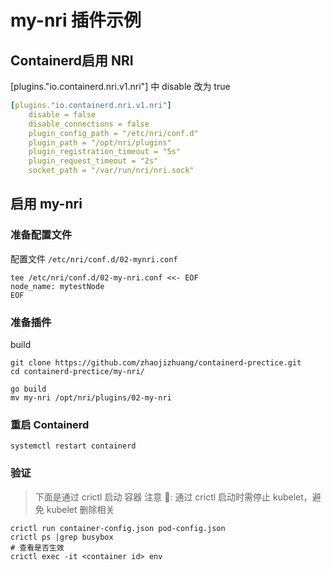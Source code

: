 # my-nri 插件示例


## Containerd启用 NRI
[plugins."io.containerd.nri.v1.nri"] 中 disable 改为 true

```yaml
[plugins."io.containerd.nri.v1.nri"]
    disable = false
    disable_connections = false
    plugin_config_path = "/etc/nri/conf.d"
    plugin_path = "/opt/nri/plugins"
    plugin_registration_timeout = "5s"
    plugin_request_timeout = "2s"
    socket_path = "/var/run/nri/nri.sock"
```

## 启用 my-nri

### 准备配置文件
配置文件 `/etc/nri/conf.d/02-mynri.conf`

```shell
tee /etc/nri/conf.d/02-my-nri.conf <<- EOF
node_name: mytestNode
EOF
```


### 准备插件

build 
```
git clone https://github.com/zhaojizhuang/containerd-prectice.git
cd containerd-prectice/my-nri/

go build
mv my-nri /opt/nri/plugins/02-my-nri
```

### 重启 Containerd
```shell
systemctl restart containerd
```

### 验证
> 下面是通过 crictl 启动 容器
> 注意 📢: 通过 crictl 启动时需停止 kubelet，避免 kubelet 删除相关

```shell
crictl run container-config.json pod-config.json
crictl ps |grep busybox
# 查看是否生效
crictl exec -it <container id> env
```


